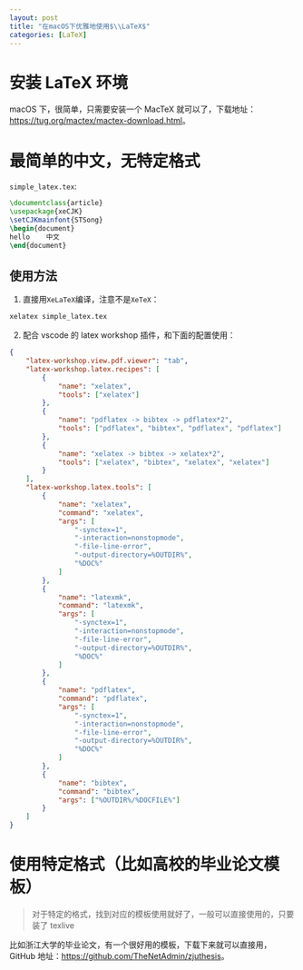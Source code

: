 ```yaml
---
layout: post
title: "在macOS下优雅地使用$\\LaTeX$"
categories: [LaTeX]
---
```


# 安装 LaTeX 环境

macOS 下，很简单，只需要安装一个 MacTeX 就可以了，下载地址：<https://tug.org/mactex/mactex-download.html>。

# 最简单的中文，无特定格式

`simple_latex.tex`:

```latex
\documentclass{article}
\usepackage{xeCJK}
\setCJKmainfont{STSong}
\begin{document}
hello    中文
\end{document}
```

## 使用方法

1. 直接用`XeLaTeX`编译，注意不是`XeTeX`：

```bash
xelatex simple_latex.tex
```

2. 配合 vscode 的 latex workshop 插件，和下面的配置使用：

```json
{
    "latex-workshop.view.pdf.viewer": "tab",
    "latex-workshop.latex.recipes": [
        {
            "name": "xelatex",
            "tools": ["xelatex"]
        },
        {
            "name": "pdflatex -> bibtex -> pdflatex*2",
            "tools": ["pdflatex", "bibtex", "pdflatex", "pdflatex"]
        },
        {
            "name": "xelatex -> bibtex -> xelatex*2",
            "tools": ["xelatex", "bibtex", "xelatex", "xelatex"]
        }
    ],
    "latex-workshop.latex.tools": [
        {
            "name": "xelatex",
            "command": "xelatex",
            "args": [
                "-synctex=1",
                "-interaction=nonstopmode",
                "-file-line-error",
                "-output-directory=%OUTDIR%",
                "%DOC%"
            ]
        },
        {
            "name": "latexmk",
            "command": "latexmk",
            "args": [
                "-synctex=1",
                "-interaction=nonstopmode",
                "-file-line-error",
                "-output-directory=%OUTDIR%",
                "%DOC%"
            ]
        },
        {
            "name": "pdflatex",
            "command": "pdflatex",
            "args": [
                "-synctex=1",
                "-interaction=nonstopmode",
                "-file-line-error",
                "-output-directory=%OUTDIR%",
                "%DOC%"
            ]
        },
        {
            "name": "bibtex",
            "command": "bibtex",
            "args": ["%OUTDIR%/%DOCFILE%"]
        }
    ]
}
```

# 使用特定格式（比如高校的毕业论文模板）

> 对于特定的格式，找到对应的模板使用就好了，一般可以直接使用的，只要装了 texlive

比如浙江大学的毕业论文，有一个很好用的模板，下载下来就可以直接用，GitHub 地址：<https://github.com/TheNetAdmin/zjuthesis>。
